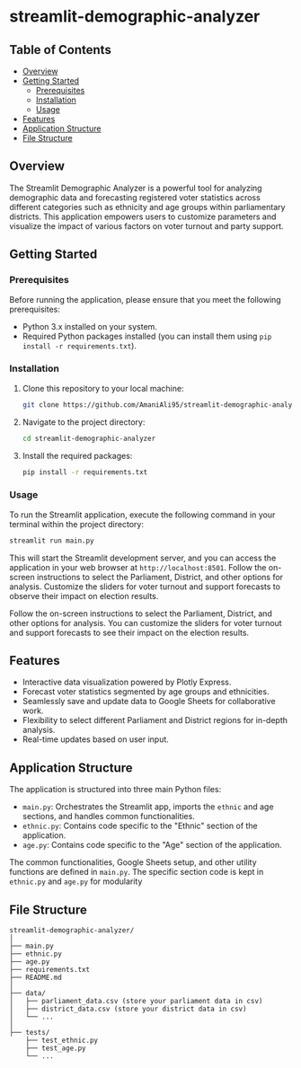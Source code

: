 # streamlit-demographic-analyzer

## Table of Contents
- [Overview](#overview)
- [Getting Started](#getting-started)
   - [Prerequisites](#prerequisites) 
   - [Installation](#installation)
   - [Usage](#usage)
- [Features](#features)
- [Application Structure](#application-structure)
- [File Structure](#file-structure)

## Overview
The Streamlit Demographic Analyzer is a powerful tool for analyzing demographic data and forecasting registered voter statistics across different categories such as ethnicity and age groups within parliamentary districts. This application empowers users to customize parameters and visualize the impact of various factors on voter turnout and party support.

## Getting Started
### Prerequisites
Before running the application, please ensure that you meet the following prerequisites:
- Python 3.x installed on your system.
- Required Python packages installed (you can install them using `pip install -r requirements.txt`).

### Installation
1. Clone this repository to your local machine:
   ```bash
   git clone https://github.com/AmaniAli95/streamlit-demographic-analyzer.git
   ```
2. Navigate to the project directory:
   ```bash
   cd streamlit-demographic-analyzer
   ```
3. Install the required packages:
   ```bash
   pip install -r requirements.txt
   ```

### Usage
To run the Streamlit application, execute the following command in your terminal within the project directory:
```bash
streamlit run main.py
```

This will start the Streamlit development server, and you can access the application in your web browser at `http://localhost:8501`. Follow the on-screen instructions to select the Parliament, District, and other options for analysis. Customize the sliders for voter turnout and support forecasts to observe their impact on election results.

Follow the on-screen instructions to select the Parliament, District, and other options for analysis. You can customize the sliders for voter turnout and support forecasts to see their impact on the election results.

## Features
- Interactive data visualization powered by Plotly Express.
- Forecast voter statistics segmented by age groups and ethnicities.
- Seamlessly save and update data to Google Sheets for collaborative work.
- Flexibility to select different Parliament and District regions for in-depth analysis.
- Real-time updates based on user input.

## Application Structure
The application is structured into three main Python files:

- `main.py`: Orchestrates the Streamlit app, imports the `ethnic` and age sections, and handles common functionalities.
- `ethnic.py`: Contains code specific to the "Ethnic" section of the application.
- `age.py`: Contains code specific to the "Age" section of the application.

The common functionalities, Google Sheets setup, and other utility functions are defined in `main.py`. The specific section code is kept in `ethnic.py` and `age.py` for modularity

## File Structure
```plaintext
streamlit-demographic-analyzer/
│
├── main.py
├── ethnic.py
├── age.py
├── requirements.txt
├── README.md
│
├── data/
│   ├── parliament_data.csv (store your parliament data in csv)
│   ├── district_data.csv (store your district data in csv)
│   └── ...
│
├── tests/
    ├── test_ethnic.py
    ├── test_age.py
    └── ...
```
